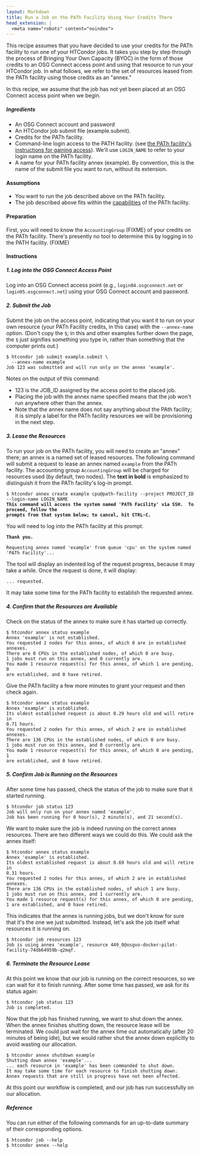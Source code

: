 ```yaml
---
layout: Markdown
title: Run a Job on the PATh Facility Using Your Credits There
head_extension: |
  <meta name="robots" content="noindex">
---
```


This recipe assumes that you have decided to use your credits
for the PATh facility to run one of your HTCondor jobs.  It takes you step by
step through the process of Bringing Your Own Capacity (BYOC) in the
form of those credits to an OSG Connect access point and using that
resource to run your HTCondor job.  In what follows, we refer to the set
of resources leased from the PATh facility using those credits as an "annex."

In this recipe, we assume that the job has not yet been placed at an
OSG Connect access point when we begin.

##### Ingredients

- An OSG Connect account and password
- An HTCondor job submit file (example.submit).
- Credits for the PATh facility.
- Command-line login access to the PATH facility.  (see [the PATh facility's instructions for gaining access](https://path-cc.io/facility/registration.html#login)).
  We'll use `LOGIN_NAME` to refer to your login name on the PATh facility.
- A name for your PATh facility annex (example).  By convention,
  this is the name of the submit file you want to run, without its extension.

#### Assumptions

* You want to run the job described above on the PATh facility.
* The job described above fits within the [capabilities](https://path-cc.io/facility/#facility-description) of the PATh facility.

#### Preparation

First, you will need to know the `AccountingGroup` (FIXME) of your credits on
the PATh facility.  There's presently no tool to determine this by logging
in to the PATH facility.  (FIXME)

#### Instructions

##### 1. Log into the OSG Connect Access Point

Log into an OSG Connect access point (e.g., `login04.osgconnect.net` or
`login05.osgconnect.net`) using your OSG Connect account and password.

##### 2. Submit the Job

Submit the job on the access point, indicating that you want it to run
on your own resource (your PATh Facility credits, in this case) with the
`--annex-name` option.  (Don't copy the `$`; in this and other examples
further down the page, the `$` just signifies something you type in,
rather than something that the computer prints out.)

    $ htcondor job submit example.submit \
      --annex-name example
    Job 123 was submitted and will run only on the annex 'example'.

Notes on the output of this command:
- 123 is the JOB_ID assigned by the access point to the placed job.
- Placing the job with the annex name specified means that the job
  won't run anywhere other than the annex.
- Note that the annex name does not say anything about the PAth facility; it is simply
  a label for the PATh facility resources we will be provisioning
  in the next step.

##### 3. Lease the Resources

To run your job on the PATh facility, you will need to create an "annex" there;
an annex is a named set of leased resources.  The following command will
submit a request to lease an annex named `example` from the PATh facility.
The accounting group `AccountingGroup` will be charged for resources used (by
default, two nodes).  The **text in bold** is emphasized to distinguish
it from the PATh facility's log-in prompt.

<pre><code>$ htcondor annex create example cpu@path-facility --project PROJECT_ID --login-name LOGIN_NAME
<b>This command will access the system named 'PATh Facility' via SSH.  To proceed, follow the
prompts from that system below; to cancel, hit CTRL-C.</b>
</code></pre>

You will need to log into the PATh facility at this prompt.

<pre><code><b>Thank you.</b>

Requesting annex named 'example' from queue 'cpu' on the system named 'PATh Facility'...
</code></pre>

The tool will display an indented log of the request progress, because
it may take a while.  Once the request is done, it will display:

	... requested.

It may take some time for the PATh facility to establish the requested annex.

##### 4. Confirm that the Resources are Available

Check on the status of the annex to make sure it has started up correctly.

	$ htcondor annex status example
	Annex 'example' is not established.
	You requested 2 nodes for this annex, of which 0 are in established
	annexes.
	There are 0 CPUs in the established nodes, of which 0 are busy.
	1 jobs must run on this annex, and 0 currently are.
	You made 1 resource request(s) for this annex, of which 1 are pending, 0
	are established, and 0 have retired.

Give the PATh facility a few more minutes to grant your request and then check again.

	$ htcondor annex status example
	Annex 'example' is established.
	Its oldest established request is about 0.29 hours old and will retire in
	0.71 hours.
	You requested 2 nodes for this annex, of which 2 are in established
	annexes.
	There are 136 CPUs in the established nodes, of which 0 are busy.
	1 jobs must run on this annex, and 0 currently are.
	You made 1 resource request(s) for this annex, of which 0 are pending, 1
	are established, and 0 have retired.

##### 5. Confirm Job is Running on the Resources

After some time has passed, check the status of the job to make sure
that it started running.

	$ htcondor job status 123
	Job will only run on your annex named 'example'.
	Job has been running for 0 hour(s), 2 minute(s), and 21 second(s).

We want to make sure the job is indeed running on the correct annex
resources.  There are two different ways we could do this.  We could ask
the annex itself:

	$ htcondor annex status example
	Annex 'example' is established.
	Its oldest established request is about 0.69 hours old and will retire in
	0.31 hours.
	You requested 2 nodes for this annex, of which 2 are in established
	annexes.
	There are 136 CPUs in the established nodes, of which 1 are busy.
	1 jobs must run on this annex, and 1 currently are.
	You made 1 resource request(s) for this annex, of which 0 are pending,
	1 are established, and 0 have retired.

This indicates that the annex is running jobs, but we don't know for
sure that it's the one we just submitted.  Instead, let's ask the job
itself what resources it is running on.

	$ htcondor job resources 123
	Job is using annex 'example', resource 449_0@osgvo-docker-pilot-facility-74db64959b-q2mqf.

##### 6. Terminate the Resource Lease

At this point we know that our job is running on the correct resources,
so we can wait for it to finish running.  After some time has passed, we
ask for its status again:

	$ htcondor job status 123
	Job is completed.

Now that the job has finished running, we want to shut down the annex.
When the annex finishes shutting down, the resource lease will be
terminated.  We could just wait for the annex time out automatically
(after 20 minutes of being idle), but we would rather shut the annex down
explicitly to avoid wasting our allocation.

	$ htcondor annex shutdown example
	Shutting down annex 'example'...
	... each resource in 'example' has been commanded to shut down.
	It may take some time for each resource to finish shutting down.
	Annex requests that are still in progress have not been affected.

At this point our workflow is completed, and our job has run
successfully on our allocation.

##### Reference

You can run either of the following commands for an up-to-date summary
of their corresponding options.

	$ htcondor job --help
	$ htcondor annex --help
